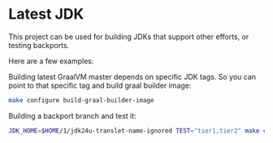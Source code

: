 # Latest JDK

This project can be used for building JDKs that support other efforts,
or testing backports.

Here are a few examples:

Building latest GraalVM master depends on specific JDK tags.
So you can point to that specific tag and build graal builder image:

```bash
make configure build-graal-builder-image
```

Building a backport branch and test it:

```bash
JDK_HOME=$HOME/1/jdk24u-translet-name-ignored TEST="tier1,tier2" make configure build-jdk test  
```
